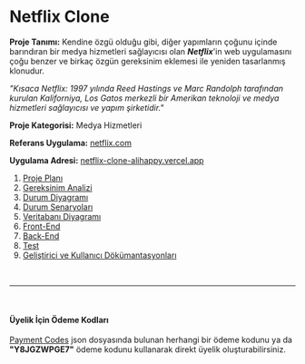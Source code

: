 # Netflix Clone 
**Proje Tanımı:** Kendine özgü olduğu gibi, diğer yapımların çoğunu içinde barındıran bir medya hizmetleri sağlayıcısı olan ***Netflix***'in web uygulamasını çoğu benzer ve birkaç özgün gereksinim eklemesi ile yeniden tasarlanmış klonudur.

*"Kısaca Netflix: 1997 yılında Reed Hastings ve Marc Randolph tarafından kurulan Kaliforniya, Los Gatos merkezli bir Amerikan teknoloji ve medya hizmetleri sağlayıcısı ve yapım şirketidir."* <br/>

**Proje Kategorisi:** Medya Hizmetleri

**Referans Uygulama:** [netflix.com](https://www.netflix.com/)

**Uygulama Adresi:** [netflix-clone-alihappy.vercel.app](https://netflix-clone-alihappy.vercel.app/)

1. [Proje Planı](./readme/ProjectPlan.md)
2. [Gereksinim Analizi](./readme/Requirements.md)
3. [Durum Diyagramı](./readme/StateDiagram.md)
4. [Durum Senaryoları](./readme/CaseScenarios.md)
5. [Veritabanı Diyagramı](./readme/DatabaseDiagram.md)
6. [Front-End](./readme/Frontend.md)
7. [Back-End](./readme/Backend.md)
8. [Test](./readme/Test.md)
9. [Geliştirici ve Kullanıcı Dökümantasyonları](./readme/DevAndUserDoc.md)

<br/>

---

<br/>

#### Üyelik İçin Ödeme Kodları
[Payment Codes](./frontend/src/PaymentCodes.json) json dosyasında bulunan herhangi bir ödeme kodunu ya da <b>"Y8JGZWPGE7"</b> ödeme kodunu kullanarak direkt üyelik oluşturabilirsiniz. <br/>
